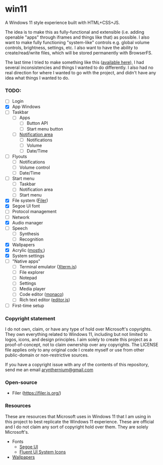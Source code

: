 # win11

A Windows 11 style experience built with HTML+CSS+JS.

The idea is to make this as fully-functional and extensible (i.e. adding openable "apps" through iframes and things like that) as possible. I also want to make fully functioning "system-like" controls e.g. global volume controls, brightness, settings, etc. I also want to have the ability to create/read/write files, which will be stored permanently with BrowserFS.

The last time I tried to make something like this ([available here](https://github.com/arynthernium/winUI)), I had several inconsistencies and things I wanted to do differently. I also had no real direction for where I wanted to go with the project, and didn't have any idea what things I wanted to do.

### TODO:
- [ ] Login
- [x] App Windows
- [ ] Taskbar
	- [ ] Apps
		- [ ] Button API
		- [ ] Start menu button
	- [ ] [Notification area](https://devblogs.microsoft.com/oldnewthing/20030910-00/?p=42583)
		- [ ] Notifications
		- [ ] Volume
		- [ ] Date/Time
- [ ] Flyouts
	- [ ] Notifications
	- [ ] Volume control
	- [ ] Date/Time
- [ ] Start menu
	- [ ] Taskbar
	- [ ] Notification area
	- [ ] Start menu
- [x] File system ([Filer](https://github.com/filerjs/filer))
- [x] Segoe UI font
- [ ] Protocol management
- [ ] Network
- [x] Audio manager
- [ ] Speech
	- [ ] Synthesis
	- [ ] Recognition
- [x] Wallpapers
- [x] Acrylic ([mostly.](https://docs.microsoft.com/en-us/windows/apps/design/style/acrylic))
- [x] System settings
- [ ] "Native apps"
	- [ ] Terminal emulator ([Xterm.js](https://xtermjs.org/))
	- [ ] File explorer
	- [ ] Notepad
	- [ ] Settings
	- [ ] Media player
	- [ ] Code editor ([monaco](https://github.com/microsoft/monaco-editor))
	- [ ] Rich text editor ([editor.js](https://editorjs.io/))
- [ ] First-time setup

### Copyright statement
I do not own, claim, or have any type of hold over Microsoft's copyrights. They own everything related to Windows 11, including but not limited to logos, icons, and design principles. I aim solely to create this project as a proof-of-concept, not to claim ownership over any copyrights. The LICENSE file applies only to any original code I create myself or use from other public-domain or non-restrictive sources.

If you have a copyright issue with any of the contents of this repository, send me an email [arynthernium@gmail.com](mailto:arynthernium@gmail.com)

### Open-source
- Filer (https://filer.js.org/)

### Resources
These are resources that Microsoft uses in Windows 11 that I am using in this project to best replicate the Windows 11 experience. These are official and I do not claim any sort of copyright hold over them. They are solely Microsoft's.
- Fonts
	- [Segoe UI](https://docs.microsoft.com/en-us/typography/font-list/segoe-ui)
	- [Fluent UI System Icons](https://github.com/microsoft/fluentui-system-icons)
- [Wallpapers](https://drive.google.com/drive/folders/1JgF9H97Xn8MojslgF4LPXSlbLLfK2Ekn)
